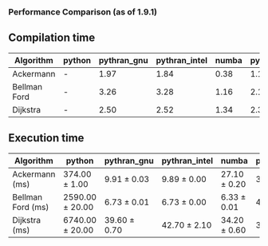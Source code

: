 ### Performance Comparison (as of 1.9.1)
## Compilation time
Algorithm                 | python                    | pythran_gnu               | pythran_intel             | numba                     | pyccel_fortran_gnu        | pyccel_c_gnu              | pyccel_fortran_intel      | pyccel_c_intel           
------------------------- | ------------------------- | ------------------------- | ------------------------- | ------------------------- | ------------------------- | ------------------------- | ------------------------- | -------------------------
Ackermann                 | -                         | 1.97                      | 1.84                      | 0.38                      | 1.19                      | 1.14                      | -                         | -                        
Bellman Ford              | -                         | 3.26                      | 3.28                      | 1.16                      | 2.14                      | 2.11                      | -                         | -                        
Dijkstra                  | -                         | 2.50                      | 2.52                      | 1.34                      | 2.30                      | 2.14                      | -                         | -                        

## Execution time
Algorithm                 | python                    | pythran_gnu               | pythran_intel             | numba                     | pyccel_fortran_gnu        | pyccel_c_gnu              | pyccel_fortran_intel      | pyccel_c_intel           
------------------------- | ------------------------- | ------------------------- | ------------------------- | ------------------------- | ------------------------- | ------------------------- | ------------------------- | -------------------------
Ackermann (ms)            | 374.00 $\pm$ 1.00         | 9.91 $\pm$ 0.03           | 9.89 $\pm$ 0.00           | 27.10 $\pm$ 0.20          | 3.20 $\pm$ 0.00           | 3.24 $\pm$ 0.00           | -                         | -                        
Bellman Ford (ms)         | 2590.00 $\pm$ 20.00       | 6.73 $\pm$ 0.01           | 6.73 $\pm$ 0.00           | 6.33 $\pm$ 0.01           | 4.45 $\pm$ 0.01           | 6.58 $\pm$ 0.01           | -                         | -                        
Dijkstra (ms)             | 6740.00 $\pm$ 20.00       | 39.60 $\pm$ 0.70          | 42.70 $\pm$ 2.10          | 34.20 $\pm$ 0.60          | 32.60 $\pm$ 1.80          | 48.70 $\pm$ 0.30          | -                         | -                        
